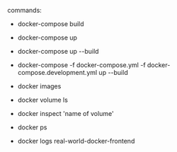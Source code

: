 commands:

- docker-compose build
- docker-compose up
- docker-compose up --build
- docker-compose -f docker-compose.yml -f docker-compose.development.yml up --build

- docker images
- docker volume ls
- docker inspect 'name of volume'
- docker ps
- docker logs real-world-docker-frontend
